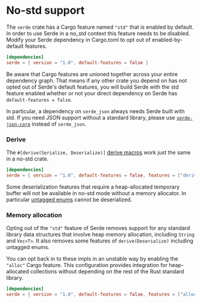 # No-std support

The `serde` crate has a Cargo feature named `"std"` that is enabled by default.
In order to use Serde in a no\_std context this feature needs to be disabled.
Modify your Serde dependency in Cargo.toml to opt out of enabled-by-default
features.

```toml
[dependencies]
serde = { version = "1.0", default-features = false }
```

Be aware that Cargo features are unioned together across your entire dependency
graph. That means if any other crate you depend on has not opted out of Serde's
default features, you will build Serde with the std feature enabled whether or
not your direct dependency on Serde has `default-features = false`.

In particular, a dependency on `serde_json` always needs Serde built with std.
If you need JSON support without a standard library, please use
[`serde-json-core`] instead of `serde_json`.

[`serde-json-core`]: https://crates.io/crates/serde-json-core

### Derive

The `#[derive(Serialize, Deserialize)]` [derive macros] work just the same in a
no-std crate.

```toml
[dependencies]
serde = { version = "1.0", default-features = false, features = ["derive"] }
```

Some deserialization features that require a heap-allocated temporary buffer
will not be available in no-std mode without a memory allocator. In particular
[untagged enums] cannot be deserialized.

[derive macros]: derive.md
[untagged enums]: enum-representations.md

### Memory allocation

Opting out of the `"std"` feature of Serde removes support for any standard
library data structures that involve heap memory allocation, including `String`
and `Vec<T>`. It also removes some features of `derive(Deserialize)` including
untagged enums.

You can opt back in to these impls in an unstable way by enabling the `"alloc"`
Cargo feature. This configuration provides integration for heap-allocated
collections without depending on the rest of the Rust standard library.

```toml
[dependencies]
serde = { version = "1.0", default-features = false, features = ["alloc"] }
```
